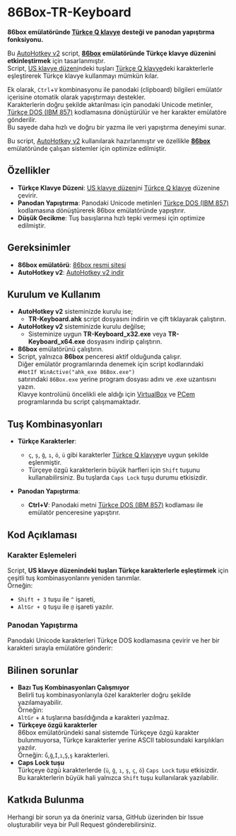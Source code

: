 # 86Box-TR-Keyboard

**86box emülatöründe [Türkçe Q klavye](https://en.wikipedia.org/wiki/QWERTY#/media/File:TurkishQWERTY.png) desteği ve panodan yapıştırma fonksiyonu.**

Bu [AutoHotkey v2](https://www.autohotkey.com) script, **[86box](https://www.autohotkey.com/) emülatöründe Türkçe klavye düzenini etkinleştirmek** için tasarlanmıştır.  
Script, [US klavye düzeni](https://en.wikipedia.org/wiki/QWERTY#/media/File:KB_United_States-NoAltGr.svg)ndeki tuşları [Türkçe Q klavye](https://en.wikipedia.org/wiki/QWERTY#/media/File:TurkishQWERTY.png)deki karakterlerle eşleştirerek Türkçe klavye kullanmayı mümkün kılar. 

Ek olarak, `Ctrl`+`V` kombinasyonu ile panodaki (clipboard) bilgileri emülatör içerisine otomatik olarak yapıştırmayı destekler.  
Karakterlerin doğru şekilde aktarılması için panodaki Unicode metinler, [Türkçe DOS (IBM 857)](https://en.wikipedia.org/wiki/Code_page_857) kodlamasına dönüştürülür ve her karakter emülatöre gönderilir.  
Bu sayede daha hızlı ve doğru bir yazma ile veri yapıştırma deneyimi sunar.

Bu script, [AutoHotkey v2](https://www.autohotkey.com/) kullanılarak hazırlanmıştır ve özellikle **[86box](https://www.autohotkey.com/)** emülatöründe çalışan sistemler için optimize edilmiştir.

## Özellikler

- **Türkçe Klavye Düzeni**: [US klavye düzeni](https://en.wikipedia.org/wiki/QWERTY#/media/File:KB_United_States-NoAltGr.svg)ni [Türkçe Q klavye](https://en.wikipedia.org/wiki/QWERTY#/media/File:TurkishQWERTY.png) düzenine çevirir. 
- **Panodan Yapıştırma**: Panodaki Unicode metinleri [Türkçe DOS (IBM 857)](https://en.wikipedia.org/wiki/Code_page_857) kodlamasına dönüştürerek 86box emülatöründe yapıştırır.
- **Düşük Gecikme**: Tuş basışlarına hızlı tepki vermesi için optimize edilmiştir.

## Gereksinimler

- **86box emülatörü**: [86box resmi sitesi](https://86box.net/)
- **AutoHotkey v2**: [AutoHotkey v2 indir](https://www.autohotkey.com/)

## Kurulum ve Kullanım

- **AutoHotkey v2** sisteminizde kurulu ise;
  - **TR-Keyboard.ahk** script dosyasını indirin ve çift tıklayarak çalıştırın.
- **AutoHotkey v2** sisteminizde kurulu değilse;
  - Sisteminize uygun **TR-Keyboard_x32.exe** veya **TR-Keyboard_x64.exe** dosyasını indirip çalıştırın.
- **86box** emülatörünü çalıştırın.
- Script, yalnızca **86box** penceresi aktif olduğunda çalışır.<br>
Diğer emülatör programlarında denemek için script kodlarındaki<br>
<code>#HotIf WinActive("ahk_exe 86Box.exe")</code><br>
satırındaki <code>86Box.exe</code> yerine program dosyası adını ve .exe uzantısını yazın.<br>
Klavye kontrolünü öncelikli ele aldığı için [VirtualBox](https://www.virtualbox.org/) ve [PCem](https://pcem-emulator.co.uk/) programlarında bu script çalışmamaktadır.

## Tuş Kombinasyonları

- **Türkçe Karakterler**:
  - `ç`, `ş`, `ğ`, `ı`, `ö`, `ü` gibi karakterler [Türkçe Q klavye](https://en.wikipedia.org/wiki/QWERTY#/media/File:TurkishQWERTY.png)ye uygun şekilde eşlenmiştir.
  - Türçeye özgü karakterlerin büyük harfleri için `Shift` tuşunu kullanabilirsiniz. Bu tuşlarda `Caps Lock` tuşu durumu etkisizdir.
  
- **Panodan Yapıştırma**:
  - **Ctrl+V**: Panodaki metni [Türkçe DOS (IBM 857)](https://en.wikipedia.org/wiki/Code_page_857) kodlaması ile emülatör penceresine yapıştırır.

## Kod Açıklaması

### Karakter Eşlemeleri

Script, **US klavye düzenindeki tuşları Türkçe karakterlerle eşleştirmek** için çeşitli tuş kombinasyonlarını yeniden tanımlar.<br>
Örneğin:
- `Shift + 3` tuşu ile `^` işareti,
- `AltGr + Q` tuşu ile `@` işareti yazılır.

### Panodan Yapıştırma

Panodaki Unicode karakterleri Türkçe DOS kodlamasına çevirir ve her bir karakteri sırayla emülatöre gönderir:

## Bilinen sorunlar
- **Bazı Tuş Kombinasyonları Çalışmıyor**<br>
Belirli tuş kombinasyonlarıyla özel karakterler doğru şekilde yazılamayabilir.<br>
Örneğin:<br>
`AltGr` + `A` tuşlarına basıldığında `æ` karakteri yazılmaz.
- **Türkçeye özgü karakterler**<br>
86box emülatöründeki sanal sistemde Türkçeye özgü karakter bulunmuyorsa, Türkçe karakterler yerine ASCII tablosundaki karşılıkları yazılır.<br>
Örneğin: `Ğ`,`ğ`,`İ`,`ı`,`Ş`,`ş` karakterleri.
- **Caps Lock tuşu**<br>
Türkçeye özgü karakterlerde (`ü`, `ğ`, `ı`, `ş`, `ç`, `ö`) `Caps Lock` tuşu etkisizdir.<br>
Bu karakterlerin büyük hali yalnızca `Shift` tuşu kullanılarak yazılabilir.

## Katkıda Bulunma
Herhangi bir sorun ya da öneriniz varsa, GitHub üzerinden bir Issue oluşturabilir veya bir Pull Request gönderebilirsiniz.
